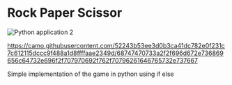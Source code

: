# Rock Paper Scissor

![Python application 2](https://github.com/prithviwarrior/RPS_Game/workflows/Python%20application%202/badge.svg)

https://camo.githubusercontent.com/52243b53ee3d0b3ca41dc782e0f231c7c612115dccc9f488a1d8ffffaae2349d/68747470733a2f2f696d672e736869656c64732e696f2f707970692f762f70796261646765732e737667

Simple implementation of the game in python using if else
